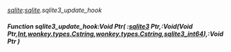 _[sqlite](../../modules/sqlite/sqlite-module.md):[sqlite](../../modules/sqlite/sqlite-module.md).sqlite3\_update\_hook_
##### Function sqlite3\_update\_hook:Void Ptr( :[sqlite3](../../modules/sqlite/sqlite-sqlite3.md) Ptr,:Void(Void Ptr,[Int](../../modules/wonkey/wonkey-types-int.md),[wonkey.types.Cstring](../../modules/wonkey/wonkey-types-cstring.md),[wonkey.types.Cstring](../../modules/wonkey/wonkey-types-cstring.md),[sqlite3_int64](../../modules/sqlite/sqlite-sqlite3_int64.md)),:Void Ptr )
